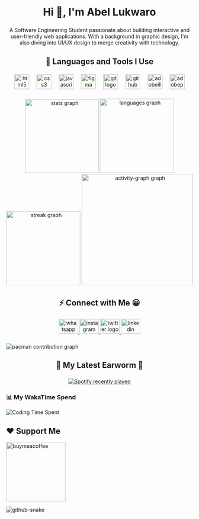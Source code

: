 <h1 align="center">Hi 👋, I'm Abel Lukwaro</h1>

###

<p align="center">A Software Engineering Student passionate about building interactive and user-friendly web applications. With a background in graphic design, I'm also diving into UI/UX design to merge creativity with technology.</p>

###

<h2 align="center">🚀 Languages and Tools I Use</h2>

###

<div align="center">
  <img src="https://cdn.jsdelivr.net/gh/devicons/devicon/icons/html5/html5-original.svg" height="40" alt="html5 logo"  />
  <img width="12" />
  <img src="https://cdn.jsdelivr.net/gh/devicons/devicon/icons/css3/css3-original.svg" height="40" alt="css3 logo"  />
  <img width="12" />
  <img src="https://cdn.jsdelivr.net/gh/devicons/devicon/icons/javascript/javascript-original.svg" height="40" alt="javascript logo"  />
  <img width="12" />
  <img src="https://cdn.jsdelivr.net/gh/devicons/devicon/icons/figma/figma-original.svg" height="40" alt="figma logo"  />
  <img width="12" />
  <img src="https://cdn.jsdelivr.net/gh/devicons/devicon/icons/git/git-original.svg" height="40" alt="git logo"  />
  <img width="12" />
  <img src="https://skillicons.dev/icons?i=github" height="40" alt="github logo"  />
  <img width="12" />
  <img src="https://skillicons.dev/icons?i=ai" height="40" alt="adobeillustrator logo"  />
  <img width="12" />
  <img src="https://skillicons.dev/icons?i=ps" height="40" alt="adobephotoshop logo"  />
</div>

###

<div align="center">
  <img src="https://github-readme-stats.vercel.app/api?username=mabrux-codes&hide_title=false&hide_rank=false&show_icons=true&include_all_commits=true&count_private=false&disable_animations=false&theme=github_dark&locale=en&hide_border=true&order=1&custom_title=My%20Github%20Stats" height="199" alt="stats graph"  />
  <img src="https://github-readme-stats.vercel.app/api/top-langs?username=mabrux-codes&locale=en&hide_title=false&layout=compact&card_width=320&langs_count=5&theme=github_dark&hide_border=true&order=2&custom_title=I%20mostly%20use%20these%20languages%F0%9F%91%87%F0%9F%8F%BE" height="200" alt="languages graph"  />
  <img src="https://streak-stats.demolab.com?user=mabrux-codes&locale=en&mode=daily&theme=github_dark&hide_border=true&border_radius=5&date_format=j%20M%5B%20Y%5D&order=3" height="200" alt="streak graph"  />
  <img src="https://github-readme-activity-graph.vercel.app/graph?username=mabrux-codes&radius=16&theme=github-dark&area=false&order=5&hide_border=true&hide_title=false&custom_title=My%20Contribution%20Graph" height="300" alt="activity-graph graph"  />
</div>

###

<h2 align="center">⚡ Connect with Me 😀</h2>

###

<div align="center">
  <a href="https://wa.link/tz0qgw" target="_blank">
    <img src="https://raw.githubusercontent.com/maurodesouza/profile-readme-generator/master/src/assets/icons/social/whatsapp/default.svg" width="52" height="40" alt="whatsapp logo"  />
  </a>
  <a href="https://www.instagram.com/mabru.x/" target="_blank">
    <img src="https://raw.githubusercontent.com/maurodesouza/profile-readme-generator/master/src/assets/icons/social/instagram/default.svg" width="52" height="40" alt="instagram logo"  />
  </a>
  <a href="https://x.com/KhalidMabrux" target="_blank">
    <img src="https://raw.githubusercontent.com/maurodesouza/profile-readme-generator/master/src/assets/icons/social/twitter/default.svg" width="52" height="40" alt="twitter logo"  />
  </a>
  <a href="https://www.linkedin.com/in/mabrux/" target="_blank">
    <img src="https://raw.githubusercontent.com/maurodesouza/profile-readme-generator/master/src/assets/icons/social/linkedin/default.svg" width="52" height="40" alt="linkedin logo"  />
  </a>
</div>

###

<picture>
  <source media="(prefers-color-scheme: dark)" srcset="https://raw.githubusercontent.com/mabrux-codes/mabrux-codes/output/pacman-contribution-graph-dark.svg">
  <source media="(prefers-color-scheme: light)" srcset="https://raw.githubusercontent.com/mabrux-codes/mabrux-codes/output/pacman-contribution-graph.svg">
  <img alt="pacman contribution graph" src="https://raw.githubusercontent.com/mabrux-codes/mabrux-codes/output/pacman-contribution-graph.svg">
</picture>

###

<h2 align="center">🎵 My Latest Earworm 🎵</h2>

###

<div align="center">
  <a href="https://open.spotify.com/user/31hhcqfeb2olwqgek2jfdwthzlre">
    <img src="https://spotify-recently-played-readme.vercel.app/api?user=31hhcqfeb2olwqgek2jfdwthzlre&count=1&unique=false" alt="Spotify recently played"  />
  </a>
</div>

### 📊 My WakaTime Spend

![Coding Time Spent](https://wakatime.com/badge/user/7654e2ed-1b2c-4c5f-bcef-fd180469571d.svg)

<!--START_SECTION:waka-->
<!--END_SECTION:waka-->

<h2>❤️ Support Me</h2>
<p><p>
<a href="https://www.buymeacoffee.com/mabrux">
<img src="https://cdn.buymeacoffee.com/buttons/v2/default-yellow.png" width="160" alt="buymeacoffee" />
</a>
</p>
</p>

<picture>
  <source media="(prefers-color-scheme: dark)" srcset="https://raw.githubusercontent.com/tobiasmeyhoefer/tobiasmeyhoefer/output/github-snake-dark.svg" />
  <source media="(prefers-color-scheme: light)" srcset="https://raw.githubusercontent.com/tobiasmeyhoefer/tobiasmeyhoefer/output/github-snake.svg" />
  <img alt="github-snake" src="https://raw.githubusercontent.com/tobiasmeyhoefer/tobiasmeyhoefer/output/github-snake.svg" />
</picture>
